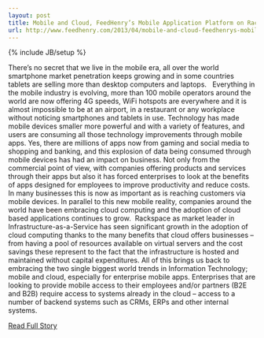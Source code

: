 ```yaml
---
layout: post
title: Mobile and Cloud, FeedHenry’s Mobile Application Platform on Rackspace
url: http://www.feedhenry.com/2013/04/mobile-and-cloud-feedhenrys-mobile-application-platform-on-rackspace/
---
```

{% include JB/setup %}<p>  There’s no secret that we live in the mobile era, all over the world smartphone market penetration keeps growing and in some countries tablets are selling more than desktop computers and laptops.    Everything in the mobile industry is evolving, more than 100 mobile operators around the world are now offering 4G speeds, WiFi hotspots are everywhere and it is almost impossible to be at an airport, in a restaurant or any workplace without noticing smartphones and tablets in use.  Technology has made mobile devices smaller more powerful and with a variety of features, and users are consuming all those technology improvements through mobile apps.  Yes, there are millions of apps now from gaming and social media to shopping and banking, and this explosion of data being consumed through mobile devices has had an impact on business.  Not only from the commercial point of view, with companies offering products and services through their apps but also it has forced enterprises to look at the benefits of apps designed for employees to improve productivity and reduce costs.  In many businesses this is now as important as is reaching customers via mobile devices.  In parallel to this new mobile reality, companies around the world have been embracing cloud computing and the adoption of cloud based applications continues to grow.   Rackspace as market leader in Infrastructure-as-a-Service has seen significant growth in the adoption of cloud computing thanks to the many benefits that cloud offers businesses – from having a pool of resources available on virtual servers and the cost savings these represent to the fact that the infrastructure is hosted and maintained without capital expenditures.  All of this brings us back to embracing the two single biggest world trends in Information Technology; mobile and cloud, especially for enterprise mobile apps.  Enterprises that are looking to provide mobile access to their employees and/or partners (B2E and B2B) require access to systems already in the cloud – access to a number of backend systems such as CRMs, ERPs and other internal systems.<br />
<p><a href="http://www.feedhenry.com/2013/04/mobile-and-cloud-feedhenrys-mobile-application-platform-on-rackspace/">Read Full Story</a></p>

